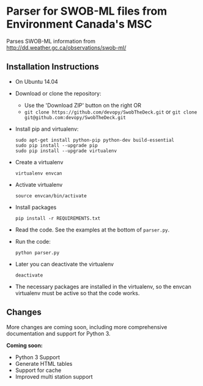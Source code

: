 # Parser for SWOB-ML files from Environment Canada's MSC

Parses SWOB-ML information from http://dd.weather.gc.ca/observations/swob-ml/

## Installation Instructions

 * On Ubuntu 14.04
  * Download or clone the repository:
    * Use the 'Download ZIP' button on the right OR
    * ```git clone https://github.com/devopy/SwobTheDeck.git``` or ```git clone git@github.com:devopy/SwobTheDeck.git```
    
  * Install pip and virtualenv:
    ```
    sudo apt-get install python-pip python-dev build-essential
    sudo pip install --upgrade pip
    sudo pip install --upgrade virtualenv
    ```
  * Create a virtualenv
    ```
    virtualenv envcan
    ```
  * Activate virtualenv
    ```
    source envcan/bin/activate
    ```
  * Install packages
    ```
    pip install -r REQUIREMENTS.txt
    ```
  * Read the code.  See the examples at the bottom of ```parser.py```.
  * Run the code:
    ```
    python parser.py
    ```
  * Later you can deactivate the virtualenv
    ```
    deactivate
    ```
  * The necessary packages are installed in the virtualenv, so the envcan virtualenv must be active so that the code works.

## Changes

More changes are coming soon, including more comprehensive documentation and support for Python 3.

**Coming soon:**
 * Python 3 Support
 * Generate HTML tables
 * Support for cache
 * Improved multi station support
